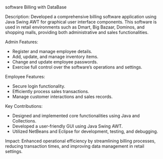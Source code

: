 software Billing with DataBase

Description: Developed a comprehensive billing software application using Java Swing AWT for graphical user interface components. 
This software is used in retail environments such as Dmart, Big Bazaar, Dominos, and shopping malls, providing both administrative and sales functionalities.

Admin Features:
 - Register and manage employee details.
 - Add, update, and manage inventory items.
 - Change and update employee passwords.
 - Exercise full control over the software’s operations and settings.

Employee Features:
 - Secure login functionality.
 - Efficiently process sales transactions.
 - Manage customer interactions and sales records.

Key Contributions:
 - Designed and implemented core functionalities using Java and Collections.
 - Developed a user-friendly GUI using Java Swing AWT.
 - Utilized NetBeans and Eclipse for development, testing, and debugging.

Impact: Enhanced operational efficiency by streamlining billing processes, reducing transaction times, and improving data management in retail settings.
